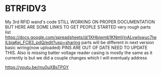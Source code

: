 # BTRFIDV3
My 3rd RFID wand's code
STILL WORKING ON PROPER DOCUMENTATION BUT HERE ARE SOME LINKS TO GET PEOPLE STARTED
very rough parts list https://docs.google.com/spreadsheets/d/1XHbiwmb1KNmVjnALywIswuc7IwILbiaKei_FCR3_pdQ/edit?usp=sharing parts will be different in next version
basic wiring(now uploaded) PINS ARE OUT OF DATE NEED TO UPDATE THIS. Also is missing batter voltage reader
casing is mostly the same as it currently is but we did a couple changes which I will eventualy address

https://youtu.be/mu0uXBsTPGY
